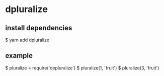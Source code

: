 # dpluralize

## install dependencies

\$ yarn add dpluralize

## example

$ pluralize = require('depluralize')
$ pluralize(1, 'fruit')
\$ pluralize(3, 'fruit')
